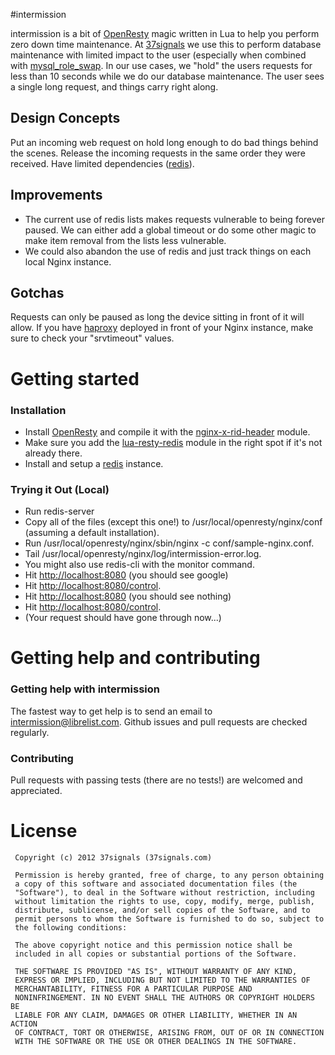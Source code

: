 #intermission


intermission is a bit of [OpenResty](http://openresty.org) magic written in Lua to help you perform zero down time maintenance. At [37signals](http://37signals.com) we use this to perform database maintenance with limited impact to the user (especially when combined with [mysql\_role\_swap](https://github.com/37signals/mysql_role_swap/). In our use cases, we "hold" the users requests for less than 10 seconds while we do our database maintenance. The user sees a single long request, and things carry right along.

## Design Concepts
Put an incoming web request on hold long enough to do bad things behind the scenes. Release the incoming requests in the same order they were received. Have limited dependencies ([redis](http://redis.io)).

## Improvements
+ The current use of redis lists makes requests vulnerable to being forever paused. We can either add a global timeout or do some other magic to make item removal from the lists less vulnerable.
+ We could also abandon the use of redis and just track things on each local Nginx instance.

## Gotchas
Requests can only be paused as long the device sitting in front of it will allow. If you have [haproxy](haproxy.1wt.eu) deployed in front of your Nginx instance, make sure to check your "srvtimeout" values.

# Getting started
### Installation

+ Install [OpenResty](http://openresty.org) and compile it with the [nginx-x-rid-header](https://github.com/newobj/nginx-x-rid-header) module.
+ Make sure you add the [lua-resty-redis](https://github.com/agentzh/lua-resty-redis) module in the right spot if it's not already there.
+ Install and setup a [redis](http://redis.io) instance.

### Trying it Out (Local)

+ Run redis-server
+ Copy all of the files (except this one!) to /usr/local/openresty/nginx/conf (assuming a default installation).
+ Run /usr/local/openresty/nginx/sbin/nginx -c conf/sample-nginx.conf.
+ Tail /usr/local/openresty/nginx/log/intermission-error.log.
+ You might also use redis-cli with the monitor command.
+ Hit [http://localhost:8080](http://localhost:8080) (you should see google)
+ Hit [http://localhost:8080/control](http://localhost:8080/control).
+ Hit [http://localhost:8080](http://localhost:8080) (you should see nothing)
+ Hit [http://localhost:8080/control](http://localhost:8080/control).
+ (Your request should have gone through now...)

# Getting help and contributing

### Getting help with intermission
The fastest way to get help is to send an email to intermission@librelist.com. 
Github issues and pull requests are checked regularly.

### Contributing
Pull requests with passing tests (there are no tests!) are welcomed and appreciated.

# License

     Copyright (c) 2012 37signals (37signals.com)

     Permission is hereby granted, free of charge, to any person obtaining
     a copy of this software and associated documentation files (the
     "Software"), to deal in the Software without restriction, including
     without limitation the rights to use, copy, modify, merge, publish,
     distribute, sublicense, and/or sell copies of the Software, and to
     permit persons to whom the Software is furnished to do so, subject to
     the following conditions:

     The above copyright notice and this permission notice shall be
     included in all copies or substantial portions of the Software.

     THE SOFTWARE IS PROVIDED "AS IS", WITHOUT WARRANTY OF ANY KIND,
     EXPRESS OR IMPLIED, INCLUDING BUT NOT LIMITED TO THE WARRANTIES OF
     MERCHANTABILITY, FITNESS FOR A PARTICULAR PURPOSE AND
     NONINFRINGEMENT. IN NO EVENT SHALL THE AUTHORS OR COPYRIGHT HOLDERS BE
     LIABLE FOR ANY CLAIM, DAMAGES OR OTHER LIABILITY, WHETHER IN AN ACTION
     OF CONTRACT, TORT OR OTHERWISE, ARISING FROM, OUT OF OR IN CONNECTION
     WITH THE SOFTWARE OR THE USE OR OTHER DEALINGS IN THE SOFTWARE.
